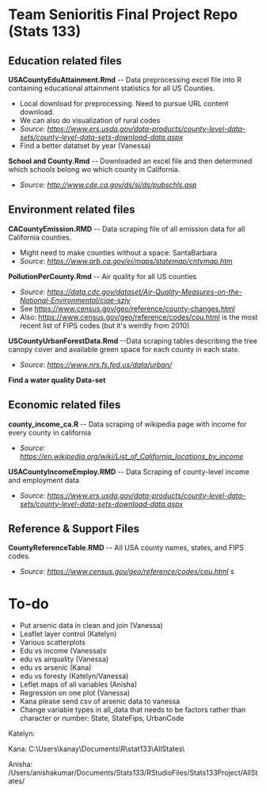 # Team Senioritis Final Project Repo (Stats 133)

## Education related files

**USACountyEduAttainment.Rmd** -- Data preprocessing excel file into R containing educational attainment statistics for all US Counties.
 * Local download for preprocessing. Need to pursue URL content download.
 * We can also do visualization of rural codes
 * *Source: https://www.ers.usda.gov/data-products/county-level-data-sets/county-level-data-sets-download-data.aspx*
 * Find a better datatset by year (Vanessa)

**School and County.Rmd** -- Downloaded an excel file and then determined which schools belong wo which county in California. 
 * *Source: http://www.cde.ca.gov/ds/si/ds/pubschls.asp*
 
## Environment related files 

**CACountyEmission.RMD** -- Data scraping file of all emission data for all California counties.
  * Might need to make counties without a space: SantaBarbara
  * *Source: https://www.arb.ca.gov/ei/maps/statemap/cntymap.htm*
  
**PollutionPerCounty.Rmd** -- Air quality for all US counties
 * *Source: https://data.cdc.gov/dataset/Air-Quality-Measures-on-the-National-Environmental/cjae-szjv*
 * See https://www.census.gov/geo/reference/county-changes.html
 * Also: https://www.census.gov/geo/reference/codes/cou.html is the most recent list of FIPS codes (but it's weirdly from 2010)


**USCountyUrbanForestData.Rmd** --Data scraping tables describing the tree canopy cover and available green space for each county in each state. 
  * *Source: https://www.nrs.fs.fed.us/data/urban/*

  
**Find a water quality Data-set** 

## Economic related files 

**county_income_ca.R** -- Data scraping of wikipedia page with income for every county in california
 * *Source: https://en.wikipedia.org/wiki/List_of_California_locations_by_income*

**USACountyIncomeEmploy.RMD** -- Data Scraping of county-level income and employment data
 * *Source: https://www.ers.usda.gov/data-products/county-level-data-sets/county-level-data-sets-download-data.aspx*
 

## Reference & Support Files

**CountyReferenceTable.RMD** -- All USA county names, states, and FIPS codes.
 * *Source: https://www.census.gov/geo/reference/codes/cou.html*
 s
# To-do
* Put arsenic data in clean and join (Vanessa)
* Leaflet layer control (Katelyn)
* Various scatterplots 
 * Edu vs income (Vanessa)s
 * edu vs airquality (Vanessa)
 * edu vs arsenic (Kana)
 * edu vs foresty (Katelyn/Vanessa)
* Leflet maps of all variables (Anisha)
* Regression on one plot (Vanessa)
* Kana please send csv of arsenic data to vanessa  
* Change variable types in all_data that needs to be factors rather than character or number: State, StateFips, UrbanCode



Katelyn:

Kana: C:\\Users\\kanay\\Documents\\R\\stat133\\AllStates\\

Anisha: /Users/anishakumar/Documents/Stats133/RStudioFiles/Stats133Project/AllStates/

